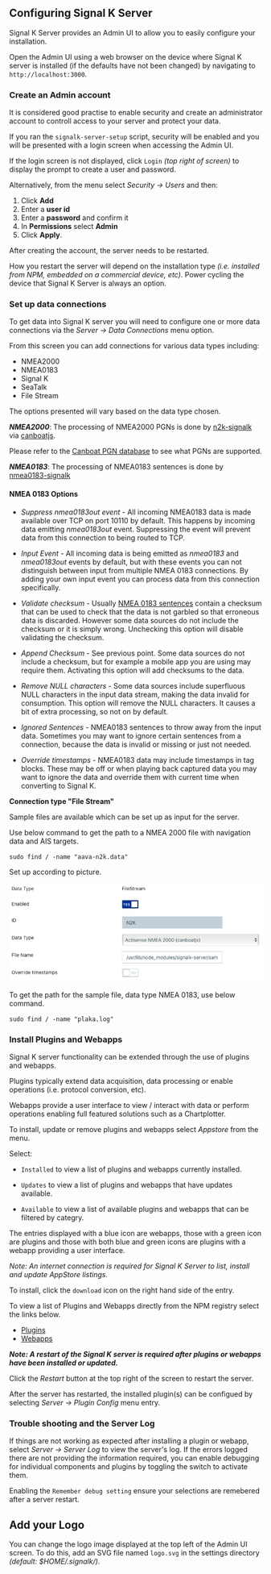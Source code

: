 ## Configuring Signal K Server

Signal K Server provides an Admin UI to allow you to easily configure your installation. 

Open the Admin UI using a web browser on the device where Signal K server is installed (if the defaults have not been changed) by navigating to `http://localhost:3000`.

### Create an Admin account

It is considered good practise to enable security and create an administrator account to controll access to your server and protect your data.

If you ran the `signalk-server-setup` script, security will be enabled and you will be presented with a login screen when accessing the Admin UI.

If the login screen is not displayed, click `Login` _(top right of screen)_ to display the prompt to create a user and password.

Alternatively, from the menu select _Security -> Users_ and then:

1. Click **Add**
1. Enter a **user id**
1. Enter a **password** and confirm it
1. In **Permissions** select **Admin**
1. Click **Apply**.


After creating the account, the server needs to be restarted.

How you restart the server will depend on the installation type _(i.e. installed from NPM, embedded on a commercial device, etc)_. Power cycling the device that Signal K Server is always an option.

### Set up data connections

To get data into Signal K server you will need to configure one or more data connections via the _Server -> Data Connections_ menu option.

From this screen you can add connections for various data types including:
- NMEA2000
- NMEA0183
- Signal K
- SeaTalk
- File Stream

The options presented will vary based on the data type chosen.

**_NMEA2000_**: The processing of NMEA2000 PGNs is done by [n2k-signalk](https://github.com/SignalK/n2k-signalk) via [canboatjs](https://github.com/canboat/canboatjs).

Please refer to the [Canboat PGN database](https://canboat.github.io/canboat/canboat.html) to see what PGNs are supported.

**_NMEA0183_**: The processing of NMEA0183 sentences is done by [nmea0183-signalk](https://github.com/SignalK/signalk-parser-nmea0183)

#### NMEA 0183 Options

- _Suppress nmea0183out event_ - All incoming NMEA0183 data is made available over TCP on port 10110 by default. This happens by incoming data emitting _nmea0183out_ event. Suppressing the event will prevent data from this connection to being routed to TCP.

- _Input Event_ - All incoming data is being emitted as _nmea0183_ and _nmea0183out_ events by default, but with these events you can not distinguish between input from multiple NMEA 0183 connections. By adding your own input event you can process data from this connection specifically.

- _Validate checksum_ - Usually [NMEA 0183 sentences](https://en.wikipedia.org/wiki/NMEA_0183) contain a checksum that can be used to check that the data is not garbled so that erroneous data is discarded. However some data sources do not include the checksum or it is simply wrong. Unchecking this option will disable validating the checksum.

- _Append Checksum_ - See previous point. Some data sources do not include a checksum, but for example a mobile app you are using may require them. Activating this option will add checksums to the data.

- _Remove NULL characters_ - Some data sources include superfluous NULL characters in the input data stream, making the data invalid for consumption. This option will remove the NULL characters. It causes a bit of extra processing, so not on by default.

- _Ignored Sentences_ - NMEA0183 sentences to throw away from the input data. Sometimes you may want to ignore certain sentences from a connection, because the data is invalid or missing or just not needed.

- _Override timestamps_ - NMEA0183 data may include timestamps in tag blocks. These may be off or when playing back captured data you may want to ignore the data and override them with current time when converting to Signal K.

**Connection type "File Stream"**

Sample files are available which can be set up as input for the server.

Use below command to get the path to a NMEA 2000 file with navigation data and AIS targets.

```
sudo find / -name "aava-n2k.data"
```
Set up according to picture.

![SK_N2K_file](./SK_file_stream_N2K.png)

To get the path for the sample file, data type NMEA 0183, use below command.

```
sudo find / -name "plaka.log"
```
### Install Plugins and Webapps

Signal K server functionality can be extended through the use of plugins and webapps.

Plugins typically extend data acquisition, data processing or enable operations (i.e. protocol conversion, etc).

Webapps provide a user interface to view / interact with data or perform operations enabling full featured solutions such as a Chartplotter.

To install, update or remove plugins and webapps select _Appstore_ from the menu.

Select:

- `Installed` to view a list of plugins and webapps currently installed.

- `Updates` to view a list of plugins and webapps that have updates available.

- `Available` to view a list of available plugins and webapps that can be filtered by categry.

The entries displayed with a blue icon are webapps, those with a green icon are plugins and those with both blue and green icons are plugins with a webapp providing a user interface.

_Note: An internet connection is required for Signal K Server to list, install and update AppStore listings._

To install, click the `download` icon on the right hand side of the entry.

To view a list of Plugins and Webapps directly from the NPM registry select the links below.

  * [Plugins](https://www.npmjs.com/search?q=keywords%3Asignalk-node-server-plugin)
  * [Webapps](https://www.npmjs.com/search?q=keywords:signalk-webapp)

**_Note: A restart of the Signal K server is required after plugins or webapps have been installed or updated._**

Click the _Restart_ button at the top right of the screen to restart the server.

After the server has restarted, the installed plugin(s) can be configued by selecting _Server -> Plugin Config_ menu entry.


### Trouble shooting and the Server Log

If things are not working as expected after installing a plugin or webapp, select _Server -> Server Log_ to view the server's log. If the errors logged there are not providing the information required, you can enable  debugging for individual components and plugins by toggling the switch to activate them.

Enabling the `Remember debug setting` ensure your selections are remebered after a server restart.

## Add your Logo

You can change the logo image displayed at the top left of the Admin UI screen.
To do this, add an SVG file named `logo.svg` in the settings directory _(default: $HOME/.signalk/)_.
